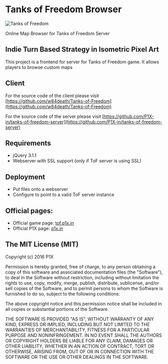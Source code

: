 # Tanks of Freedom Browser

![Tanks of Freedom](https://img.itch.io/aW1hZ2UvMTc3MDUvMjI3Mzk3LnBuZw==/original/jFFytG.png)

Online Map Browser for Tanks of Freedom Server

## Indie Turn Based Strategy in Isometric Pixel Art

This project is a frontend for server for Tanks of Freedom game. It allows players to browse custom maps

## Client

For the source code of the client please visit [https://github.com/w84death/Tanks-of-Freedom](https://github.com/w84death/Tanks-of-Freedom)

For the source code of the server please visit [https://github.com/P1X-in/tanks-of-freedom-server](https://github.com/P1X-in/tanks-of-freedom-server)

## Requirements

- jQuery 3.1.1
- Webserver with SSL support (only if ToF server is using SSL)

## Deployment

- Put files onto a webserver
- Configure to point to a valid ToF server instance

## Official pages:
- Official game page: [tof.p1x.in](http://tof.p1x.in)
- Official P1X page: [p1x.in](http://p1x.in)

## The MIT License (MIT)

Copyright (c) 2016 P1X

Permission is hereby granted, free of charge, to any person obtaining a copy
of this software and associated documentation files (the "Software"), to deal
in the Software without restriction, including without limitation the rights
to use, copy, modify, merge, publish, distribute, sublicense, and/or sell
copies of the Software, and to permit persons to whom the Software is
furnished to do so, subject to the following conditions:

The above copyright notice and this permission notice shall be included in
all copies or substantial portions of the Software.

THE SOFTWARE IS PROVIDED "AS IS", WITHOUT WARRANTY OF ANY KIND, EXPRESS OR
IMPLIED, INCLUDING BUT NOT LIMITED TO THE WARRANTIES OF MERCHANTABILITY,
FITNESS FOR A PARTICULAR PURPOSE AND NONINFRINGEMENT. IN NO EVENT SHALL THE
AUTHORS OR COPYRIGHT HOLDERS BE LIABLE FOR ANY CLAIM, DAMAGES OR OTHER
LIABILITY, WHETHER IN AN ACTION OF CONTRACT, TORT OR OTHERWISE, ARISING FROM,
OUT OF OR IN CONNECTION WITH THE SOFTWARE OR THE USE OR OTHER DEALINGS IN
THE SOFTWARE.
